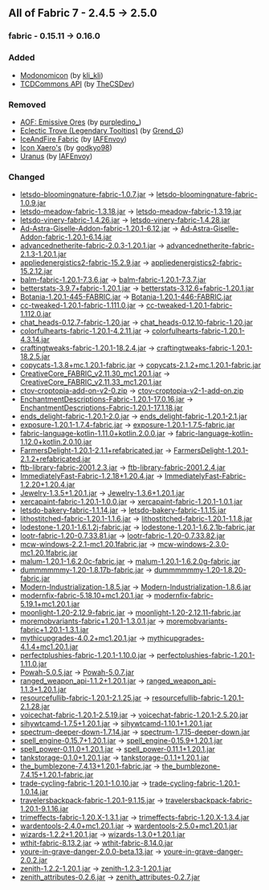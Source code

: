 ## All of Fabric 7 - 2.4.5 -> 2.5.0

### fabric - 0.15.11 -> 0.16.0

### Added

  * [Modonomicon](https://www.curseforge.com/minecraft/mc-mods/modonomicon) (by [kli_kli](https://www.curseforge.com/members/kli_kli/projects))
  * [TCDCommons API](https://www.curseforge.com/minecraft/mc-mods/tcdcommons) (by [TheCSDev](https://www.curseforge.com/members/TheCSDev/projects))

### Removed

  * [AOF: Emissive Ores](https://www.curseforge.com/minecraft/texture-packs/all-of-fabric-emissive-ores) (by [purpledino_](https://www.curseforge.com/members/purpledino_/projects))
  * [Eclectic Trove (Legendary Tooltips)](https://www.curseforge.com/minecraft/texture-packs/eclectic-trove-legendary-tooltips) (by [Grend_G](https://www.curseforge.com/members/Grend_G/projects))
  * [IceAndFire Fabric](https://www.curseforge.com/minecraft/mc-mods/iceandfire-fabric) (by [IAFEnvoy](https://www.curseforge.com/members/IAFEnvoy/projects))
  * [Icon Xaero's](https://www.curseforge.com/minecraft/texture-packs/icon-xaeros) (by [godkyo98](https://www.curseforge.com/members/godkyo98/projects))
  * [Uranus](https://www.curseforge.com/minecraft/mc-mods/uranus) (by [IAFEnvoy](https://www.curseforge.com/members/IAFEnvoy/projects))

### Changed

  * [letsdo-bloomingnature-fabric-1.0.7.jar](https://www.curseforge.com/minecraft/mc-mods/lets-do-bloomingnature/files/5320679) -> [letsdo-bloomingnature-fabric-1.0.9.jar](https://www.curseforge.com/minecraft/mc-mods/lets-do-bloomingnature/files/5620885)
  * [letsdo-meadow-fabric-1.3.18.jar](https://www.curseforge.com/minecraft/mc-mods/lets-do-meadow/files/5504104) -> [letsdo-meadow-fabric-1.3.19.jar](https://www.curseforge.com/minecraft/mc-mods/lets-do-meadow/files/5567209)
  * [letsdo-vinery-fabric-1.4.26.jar](https://www.curseforge.com/minecraft/mc-mods/lets-do-vinery/files/5504122) -> [letsdo-vinery-fabric-1.4.28.jar](https://www.curseforge.com/minecraft/mc-mods/lets-do-vinery/files/5623697)
  * [Ad-Astra-Giselle-Addon-fabric-1.20.1-6.12.jar](https://www.curseforge.com/minecraft/mc-mods/ad-astra-giselle-addon/files/5550892) -> [Ad-Astra-Giselle-Addon-fabric-1.20.1-6.14.jar](https://www.curseforge.com/minecraft/mc-mods/ad-astra-giselle-addon/files/5607996)
  * [advancednetherite-fabric-2.0.3-1.20.1.jar](https://www.curseforge.com/minecraft/mc-mods/advanced-netherite-fabric/files/5187013) -> [advancednetherite-fabric-2.1.3-1.20.1.jar](https://www.curseforge.com/minecraft/mc-mods/advanced-netherite-fabric/files/5401036)
  * [appliedenergistics2-fabric-15.2.9.jar](https://www.curseforge.com/minecraft/mc-mods/applied-energistics-2/files/5525510) -> [appliedenergistics2-fabric-15.2.12.jar](https://www.curseforge.com/minecraft/mc-mods/applied-energistics-2/files/5588163)
  * [balm-fabric-1.20.1-7.3.6.jar](https://www.curseforge.com/minecraft/mc-mods/balm-fabric/files/5467592) -> [balm-fabric-1.20.1-7.3.7.jar](https://www.curseforge.com/minecraft/mc-mods/balm-fabric/files/5623423)
  * [betterstats-3.9.7+fabric-1.20.1.jar](https://www.curseforge.com/minecraft/mc-mods/better-stats/files/5253450) -> [betterstats-3.12.6+fabric-1.20.1.jar](https://www.curseforge.com/minecraft/mc-mods/better-stats/files/5607266)
  * [Botania-1.20.1-445-FABRIC.jar](https://www.curseforge.com/minecraft/mc-mods/botania-fabric/files/5510198) -> [Botania-1.20.1-446-FABRIC.jar](https://www.curseforge.com/minecraft/mc-mods/botania-fabric/files/5594996)
  * [cc-tweaked-1.20.1-fabric-1.111.0.jar](https://www.curseforge.com/minecraft/mc-mods/cc-tweaked/files/5379174) -> [cc-tweaked-1.20.1-fabric-1.112.0.jar](https://www.curseforge.com/minecraft/mc-mods/cc-tweaked/files/5582997)
  * [chat_heads-0.12.7-fabric-1.20.jar](https://www.curseforge.com/minecraft/mc-mods/chat-heads/files/5512135) -> [chat_heads-0.12.10-fabric-1.20.jar](https://www.curseforge.com/minecraft/mc-mods/chat-heads/files/5604462)
  * [colorfulhearts-fabric-1.20.1-4.2.11.jar](https://www.curseforge.com/minecraft/mc-mods/colorful-hearts/files/5438641) -> [colorfulhearts-fabric-1.20.1-4.3.14.jar](https://www.curseforge.com/minecraft/mc-mods/colorful-hearts/files/5611344)
  * [craftingtweaks-fabric-1.20.1-18.2.4.jar](https://www.curseforge.com/minecraft/mc-mods/crafting-tweaks-fabric/files/5396015) -> [craftingtweaks-fabric-1.20.1-18.2.5.jar](https://www.curseforge.com/minecraft/mc-mods/crafting-tweaks-fabric/files/5623638)
  * [copycats-1.3.8+mc.1.20.1-fabric.jar](https://www.curseforge.com/minecraft/mc-mods/copycats/files/5481591) -> [copycats-2.1.2+mc.1.20.1-fabric.jar](https://www.curseforge.com/minecraft/mc-mods/copycats/files/5593244)
  * [CreativeCore_FABRIC_v2.11.30_mc1.20.1.jar](https://www.curseforge.com/minecraft/mc-mods/creativecore/files/5379504) -> [CreativeCore_FABRIC_v2.11.33_mc1.20.1.jar](https://www.curseforge.com/minecraft/mc-mods/creativecore/files/5568299)
  * [ctov-croptopia-add-on-v2-0.zip](https://www.curseforge.com/minecraft/texture-packs/ctov-croptopia-compat/files/4602559) -> [ctov-croptopia-v2-1-add-on.zip](https://www.curseforge.com/minecraft/texture-packs/ctov-croptopia-compat/files/5574203)
  * [EnchantmentDescriptions-Fabric-1.20.1-17.0.16.jar](https://www.curseforge.com/minecraft/mc-mods/enchantment-descriptions/files/5396675) -> [EnchantmentDescriptions-Fabric-1.20.1-17.1.18.jar](https://www.curseforge.com/minecraft/mc-mods/enchantment-descriptions/files/5598370)
  * [ends_delight-fabric-1.20.1-2.0.jar](https://www.curseforge.com/minecraft/mc-mods/ends-delight/files/5494730) -> [ends_delight-fabric-1.20.1-2.1.jar](https://www.curseforge.com/minecraft/mc-mods/ends-delight/files/5567428)
  * [exposure-1.20.1-1.7.4-fabric.jar](https://www.curseforge.com/minecraft/mc-mods/exposure/files/5547614) -> [exposure-1.20.1-1.7.5-fabric.jar](https://www.curseforge.com/minecraft/mc-mods/exposure/files/5565371)
  * [fabric-language-kotlin-1.11.0+kotlin.2.0.0.jar](https://www.curseforge.com/minecraft/mc-mods/fabric-language-kotlin/files/5361341) -> [fabric-language-kotlin-1.12.0+kotlin.2.0.10.jar](https://www.curseforge.com/minecraft/mc-mods/fabric-language-kotlin/files/5604102)
  * [FarmersDelight-1.20.1-2.1.1+refabricated.jar](https://www.curseforge.com/minecraft/mc-mods/farmers-delight-refabricated/files/5299727) -> [FarmersDelight-1.20.1-2.1.2+refabricated.jar](https://www.curseforge.com/minecraft/mc-mods/farmers-delight-refabricated/files/5568031)
  * [ftb-library-fabric-2001.2.3.jar](https://www.curseforge.com/minecraft/mc-mods/ftb-library-fabric/files/5543334) -> [ftb-library-fabric-2001.2.4.jar](https://www.curseforge.com/minecraft/mc-mods/ftb-library-fabric/files/5567590)
  * [ImmediatelyFast-Fabric-1.2.18+1.20.4.jar](https://www.curseforge.com/minecraft/mc-mods/immediatelyfast/files/5425035) -> [ImmediatelyFast-Fabric-1.2.20+1.20.4.jar](https://www.curseforge.com/minecraft/mc-mods/immediatelyfast/files/5616495)
  * [Jewelry-1.3.5+1.20.1.jar](https://www.curseforge.com/minecraft/mc-mods/jewelry/files/5558959) -> [Jewelry-1.3.6+1.20.1.jar](https://www.curseforge.com/minecraft/mc-mods/jewelry/files/5614800)
  * [xercapaint-fabric-1.20.1-1.0.0.jar](https://www.curseforge.com/minecraft/mc-mods/joy-of-painting/files/4670717) -> [xercapaint-fabric-1.20.1-1.0.1.jar](https://www.curseforge.com/minecraft/mc-mods/joy-of-painting/files/5592163)
  * [letsdo-bakery-fabric-1.1.14.jar](https://www.curseforge.com/minecraft/mc-mods/lets-do-bakery/files/5554350) -> [letsdo-bakery-fabric-1.1.15.jar](https://www.curseforge.com/minecraft/mc-mods/lets-do-bakery/files/5567134)
  * [lithostitched-fabric-1.20.1-1.1.6.jar](https://www.curseforge.com/minecraft/mc-mods/lithostitched/files/5421332) -> [lithostitched-fabric-1.20.1-1.1.8.jar](https://www.curseforge.com/minecraft/mc-mods/lithostitched/files/5570159)
  * [lodestone-1.20.1-1.6.1.2j-fabric.jar](https://www.curseforge.com/minecraft/mc-mods/lodestone/files/5542983) -> [lodestone-1.20.1-1.6.2.1b-fabric.jar](https://www.curseforge.com/minecraft/mc-mods/lodestone/files/5609062)
  * [lootr-fabric-1.20-0.7.33.81.jar](https://www.curseforge.com/minecraft/mc-mods/lootr-fabric/files/5311675) -> [lootr-fabric-1.20-0.7.33.82.jar](https://www.curseforge.com/minecraft/mc-mods/lootr-fabric/files/5616879)
  * [mcw-windows-2.2.1-mc1.20.1fabric.jar](https://www.curseforge.com/minecraft/mc-mods/macaws-windows/files/4961115) -> [mcw-windows-2.3.0-mc1.20.1fabric.jar](https://www.curseforge.com/minecraft/mc-mods/macaws-windows/files/5589335)
  * [malum-1.20.1-1.6.2.0c-fabric.jar](https://www.curseforge.com/minecraft/mc-mods/malum/files/5501325) -> [malum-1.20.1-1.6.2.0g-fabric.jar](https://www.curseforge.com/minecraft/mc-mods/malum/files/5580947)
  * [dummmmmmy-1.20-1.8.17b-fabric.jar](https://www.curseforge.com/minecraft/mc-mods/mmmmmmmmmmmm/files/5319202) -> [dummmmmmy-1.20-1.8.20-fabric.jar](https://www.curseforge.com/minecraft/mc-mods/mmmmmmmmmmmm/files/5621040)
  * [Modern-Industrialization-1.8.5.jar](https://www.curseforge.com/minecraft/mc-mods/modern-industrialization/files/5371886) -> [Modern-Industrialization-1.8.6.jar](https://www.curseforge.com/minecraft/mc-mods/modern-industrialization/files/5562363)
  * [modernfix-fabric-5.18.10+mc1.20.1.jar](https://www.curseforge.com/minecraft/mc-mods/modernfix/files/5541515) -> [modernfix-fabric-5.19.1+mc1.20.1.jar](https://www.curseforge.com/minecraft/mc-mods/modernfix/files/5616611)
  * [moonlight-1.20-2.12.9-fabric.jar](https://www.curseforge.com/minecraft/mc-mods/selene/files/5556626) -> [moonlight-1.20-2.12.11-fabric.jar](https://www.curseforge.com/minecraft/mc-mods/selene/files/5619072)
  * [moremobvariants-fabric+1.20.1-1.3.0.1.jar](https://www.curseforge.com/minecraft/mc-mods/more-mob-variants/files/5283858) -> [moremobvariants-fabric+1.20.1-1.3.1.jar](https://www.curseforge.com/minecraft/mc-mods/more-mob-variants/files/5588775)
  * [mythicupgrades-4.0.2+mc1.20.1.jar](https://www.curseforge.com/minecraft/mc-mods/mythic-upgrades/files/5529169) -> [mythicupgrades-4.1.4+mc1.20.1.jar](https://www.curseforge.com/minecraft/mc-mods/mythic-upgrades/files/5621816)
  * [perfectplushies-fabric-1.20.1-1.10.0.jar](https://www.curseforge.com/minecraft/mc-mods/perfect-plushies/files/5503339) -> [perfectplushies-fabric-1.20.1-1.11.0.jar](https://www.curseforge.com/minecraft/mc-mods/perfect-plushies/files/5622596)
  * [Powah-5.0.5.jar](https://www.curseforge.com/minecraft/mc-mods/powah-rearchitected/files/5103097) -> [Powah-5.0.7.jar](https://www.curseforge.com/minecraft/mc-mods/powah-rearchitected/files/5604169)
  * [ranged_weapon_api-1.1.2+1.20.1.jar](https://www.curseforge.com/minecraft/mc-mods/ranged-weapon-api/files/5446128) -> [ranged_weapon_api-1.1.3+1.20.1.jar](https://www.curseforge.com/minecraft/mc-mods/ranged-weapon-api/files/5612185)
  * [resourcefullib-fabric-1.20.1-2.1.25.jar](https://www.curseforge.com/minecraft/mc-mods/resourceful-lib/files/5361261) -> [resourcefullib-fabric-1.20.1-2.1.28.jar](https://www.curseforge.com/minecraft/mc-mods/resourceful-lib/files/5568217)
  * [voicechat-fabric-1.20.1-2.5.19.jar](https://www.curseforge.com/minecraft/mc-mods/simple-voice-chat/files/5519629) -> [voicechat-fabric-1.20.1-2.5.20.jar](https://www.curseforge.com/minecraft/mc-mods/simple-voice-chat/files/5605431)
  * [sihywtcamd-1.7.5+1.20.1.jar](https://www.curseforge.com/minecraft/mc-mods/sihywtcamd/files/4704156) -> [sihywtcamd-1.10.1+1.20.1.jar](https://www.curseforge.com/minecraft/mc-mods/sihywtcamd/files/5516221)
  * [spectrum-deeper-down-1.7.14.jar](https://www.curseforge.com/minecraft/mc-mods/spectrum/files/5476510) -> [spectrum-1.7.15-deeper-down.jar](https://www.curseforge.com/minecraft/mc-mods/spectrum/files/5568442)
  * [spell_engine-0.15.7+1.20.1.jar](https://www.curseforge.com/minecraft/mc-mods/spell-engine/files/5514008) -> [spell_engine-0.15.9+1.20.1.jar](https://www.curseforge.com/minecraft/mc-mods/spell-engine/files/5625267)
  * [spell_power-0.11.0+1.20.1.jar](https://www.curseforge.com/minecraft/mc-mods/spell-power/files/5480377) -> [spell_power-0.11.1+1.20.1.jar](https://www.curseforge.com/minecraft/mc-mods/spell-power/files/5562654)
  * [tankstorage-0.1.0+1.20.1.jar](https://www.curseforge.com/minecraft/mc-mods/tank-storage/files/5407133) -> [tankstorage-0.1.1+1.20.1.jar](https://www.curseforge.com/minecraft/mc-mods/tank-storage/files/5593269)
  * [the_bumblezone-7.4.13+1.20.1-fabric.jar](https://www.curseforge.com/minecraft/mc-mods/the-bumblezone-fabric/files/5551435) -> [the_bumblezone-7.4.15+1.20.1-fabric.jar](https://www.curseforge.com/minecraft/mc-mods/the-bumblezone-fabric/files/5603180)
  * [trade-cycling-fabric-1.20.1-1.0.10.jar](https://www.curseforge.com/minecraft/mc-mods/trade-cycling/files/5001318) -> [trade-cycling-fabric-1.20.1-1.0.14.jar](https://www.curseforge.com/minecraft/mc-mods/trade-cycling/files/5620378)
  * [travelersbackpack-fabric-1.20.1-9.1.15.jar](https://www.curseforge.com/minecraft/mc-mods/travelers-backpack-fabric/files/5485126) -> [travelersbackpack-fabric-1.20.1-9.1.16.jar](https://www.curseforge.com/minecraft/mc-mods/travelers-backpack-fabric/files/5602908)
  * [trimeffects-fabric-1.20.X-1.3.1.jar](https://www.curseforge.com/minecraft/mc-mods/trimseffects/files/5435954) -> [trimeffects-fabric-1.20.X-1.3.4.jar](https://www.curseforge.com/minecraft/mc-mods/trimseffects/files/5595152)
  * [wardentools-2.4.0+mc1.20.1.jar](https://www.curseforge.com/minecraft/mc-mods/warden-tools/files/5049791) -> [wardentools-2.5.0+mc1.20.1.jar](https://www.curseforge.com/minecraft/mc-mods/warden-tools/files/5578218)
  * [wizards-1.2.2+1.20.1.jar](https://www.curseforge.com/minecraft/mc-mods/wizards/files/5480631) -> [wizards-1.3.0+1.20.1.jar](https://www.curseforge.com/minecraft/mc-mods/wizards/files/5562700)
  * [wthit-fabric-8.13.2.jar](https://www.curseforge.com/minecraft/mc-mods/wthit/files/5481039) -> [wthit-fabric-8.14.0.jar](https://www.curseforge.com/minecraft/mc-mods/wthit/files/5619178)
  * [youre-in-grave-danger-2.0.0-beta.13.jar](https://www.curseforge.com/minecraft/mc-mods/youre-in-grave-danger/files/5370734) -> [youre-in-grave-danger-2.0.2.jar](https://www.curseforge.com/minecraft/mc-mods/youre-in-grave-danger/files/5606122)
  * [zenith-1.2.2-1.20.1.jar](https://www.curseforge.com/minecraft/mc-mods/zenith/files/5524072) -> [zenith-1.2.3-1.20.1.jar](https://www.curseforge.com/minecraft/mc-mods/zenith/files/5576528)
  * [zenith_attributes-0.2.6.jar](https://www.curseforge.com/minecraft/mc-mods/zenith-attributes/files/5539446) -> [zenith_attributes-0.2.7.jar](https://www.curseforge.com/minecraft/mc-mods/zenith-attributes/files/5609796)


